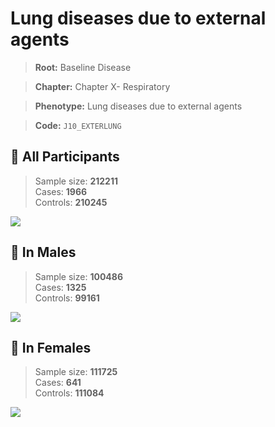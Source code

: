 # Lung diseases due to external agents

> **Root:** Baseline Disease  

> **Chapter:** Chapter X- Respiratory  

> **Phenotype:** Lung diseases due to external agents  

> **Code:** `J10_EXTERLUNG`

## 🧪 All Participants  
> Sample size: **212211**  
> Cases: **1966**  
> Controls: **210245**
<img src="/Disease/Figures/ALL/Incidence/J10_EXTERLUNG.png"/>
<CsvTable src="/Disease_Data/ALL/Incidence/COX_J10_EXTERLUNG.csv" label="🔍 View full results" />

## 👨 In Males  
> Sample size: **100486**  
> Cases: **1325**  
> Controls: **99161**
<img src="/Disease/Figures/Male/Incidence/J10_EXTERLUNG.png"/>
<CsvTable src="/Disease_Data/Male/Incidence/COX_J10_EXTERLUNG.csv" label="🔍 View full results" />

## 👩 In Females  
> Sample size: **111725**  
> Cases: **641**  
> Controls: **111084**
<img src="/Disease/Figures/Female/Incidence/J10_EXTERLUNG.png"/>
<CsvTable src="/Disease_Data/Female/Incidence/COX_J10_EXTERLUNG.csv" label="🔍 View full results" />
